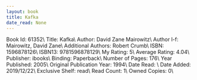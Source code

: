 ```yaml
---
layout: book
title: Kafka
date_read: None
---
```


Book Id: 61352\ 
Title: Kafka\ 
Author: David Zane Mairowitz\ 
Author l-f: Mairowitz, David Zane\ 
Additional Authors: Robert Crumb\ 
ISBN: 1596878126\ 
ISBN13: 9781596878129\ 
My Rating: 5\ 
Average Rating: 4.04\ 
Publisher: ibooks\ 
Binding: Paperback\ 
Number of Pages: 176\ 
Year Published: 2005\ 
Original Publication Year: 1994\ 
Date Read: \ 
Date Added: 2019/12/22\ 
Exclusive Shelf: read\ 
Read Count: 1\ 
Owned Copies: 0\ 


